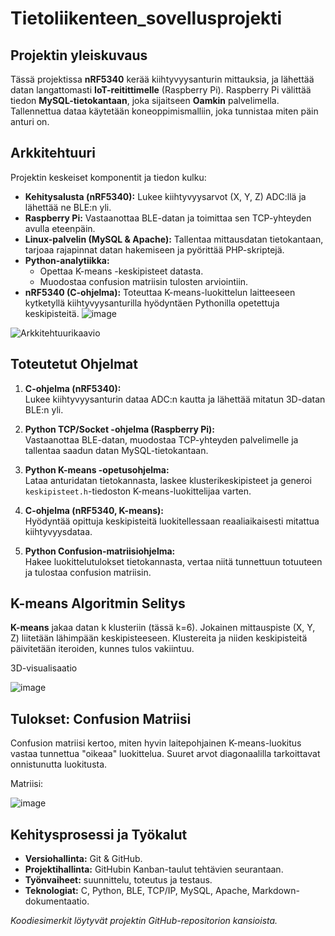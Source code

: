 # Tietoliikenteen_sovellusprojekti

## Projektin yleiskuvaus

Tässä projektissa **nRF5340** kerää kiihtyvyysanturin mittauksia, ja lähettää datan langattomasti **IoT-reitittimelle** (Raspberry Pi). Raspberry Pi välittää tiedon **MySQL-tietokantaan**, joka sijaitseen **Oamkin** palvelimella. Tallennettua dataa käytetään koneoppimismalliin, joka tunnistaa miten päin anturi on.






## Arkkitehtuuri

Projektin keskeiset komponentit ja tiedon kulku:

- **Kehitysalusta (nRF5340):** Lukee kiihtyvyysarvot (X, Y, Z) ADC:llä ja lähettää ne BLE:n yli.  
- **Raspberry Pi:** Vastaanottaa BLE-datan ja toimittaa sen TCP-yhteyden avulla eteenpäin.  
- **Linux-palvelin (MySQL & Apache):** Tallentaa mittausdatan tietokantaan, tarjoaa rajapinnat datan hakemiseen ja pyörittää PHP-skriptejä.  
- **Python-analytiikka:**  
  - Opettaa K-means -keskipisteet datasta.  
  - Muodostaa confusion matriisin tulosten arviointiin.  
- **nRF5340 (C-ohjelma):** Toteuttaa K-means-luokittelun laitteeseen kytketyllä kiihtyvyysanturilla hyödyntäen Pythonilla opetettuja keskipisteitä.
![image](https://github.com/user-attachments/assets/b14c663c-f834-4c09-82ee-9835d5383fba)



![Arkkitehtuurikaavio](docs/architecture.png)

## Toteutetut Ohjelmat

1. **C-ohjelma (nRF5340):**  
   Lukee kiihtyvyysanturin dataa ADC:n kautta ja lähettää mitatun 3D-datan BLE:n yli.

2. **Python TCP/Socket -ohjelma (Raspberry Pi):**  
   Vastaanottaa BLE-datan, muodostaa TCP-yhteyden palvelimelle ja tallentaa saadun datan MySQL-tietokantaan.

3. **Python K-means -opetusohjelma:**  
   Lataa anturidatan tietokannasta, laskee klusterikeskipisteet ja generoi `keskipisteet.h`-tiedoston K-means-luokittelijaa varten.

4. **C-ohjelma (nRF5340, K-means):**  
   Hyödyntää opittuja keskipisteitä luokitellessaan reaaliaikaisesti mitattua kiihtyvyysdataa.

5. **Python Confusion-matriisiohjelma:**  
   Hakee luokittelutulokset tietokannasta, vertaa niitä tunnettuun totuuteen ja tulostaa confusion matriisin.

## K-means Algoritmin Selitys

**K-means** jakaa datan k klusteriin (tässä k=6). Jokainen mittauspiste (X, Y, Z) liitetään lähimpään keskipisteeseen. Klustereita ja niiden keskipisteitä päivitetään iteroiden, kunnes tulos vakiintuu.

3D-visualisaatio 

![image](https://github.com/user-attachments/assets/c25b1892-fdfa-4d92-ad24-f517fac27fda)

## Tulokset: Confusion Matriisi

Confusion matriisi kertoo, miten hyvin laitepohjainen K-means-luokitus vastaa tunnettua "oikeaa" luokittelua. Suuret arvot diagonaalilla tarkoittavat onnistunutta luokitusta.

Matriisi:

![image](https://github.com/user-attachments/assets/542fe772-c58e-421a-b030-c7b987882e7d)

## Kehitysprosessi ja Työkalut

- **Versiohallinta:** Git & GitHub.  
- **Projektihallinta:** GitHubin Kanban-taulut tehtävien seurantaan.  
- **Työnvaiheet:** suunnittelu, toteutus ja testaus.  
- **Teknologiat:** C, Python, BLE, TCP/IP, MySQL, Apache, Markdown-dokumentaatio.


*Koodiesimerkit löytyvät projektin GitHub-repositorion kansioista.*

